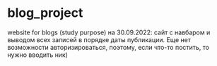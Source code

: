 # blog_project
website for blogs (study purpose)
на 30.09.2022: сайт с навбаром и выводом всех записей в порядке даты публикации. Еще нет возможности авторизироваться, поэтому, если что-то постить, то нужно вводить ник)
